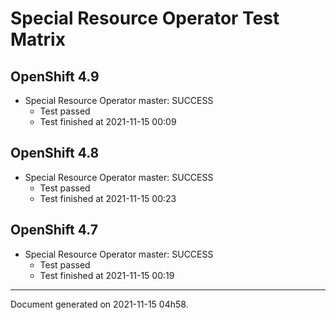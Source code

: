 
Special Resource Operator Test Matrix
=====================================

OpenShift 4.9
-------------


* Special Resource Operator master: SUCCESS
  - Test passed
  - Test finished at 2021-11-15 00:09

OpenShift 4.8
-------------


* Special Resource Operator master: SUCCESS
  - Test passed
  - Test finished at 2021-11-15 00:23

OpenShift 4.7
-------------


* Special Resource Operator master: SUCCESS
  - Test passed
  - Test finished at 2021-11-15 00:19


---
Document generated on 2021-11-15 04h58.

